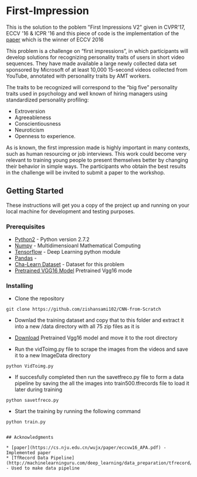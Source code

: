 # First-Impression

This is the solution to the poblem "First Impressions V2" given in CVPR'17, ECCV '16 & ICPR '16 and this piece of code is the implementation of the [paper](https://cs.nju.edu.cn/wujx/paper/eccvw16_APA.pdf) which is the winner of ECCV 2016

This problem is a challenge on “first impressions”, in which participants will develop solutions for recognizing personality traits of users in short video sequences. They have made available a large newly collected data set sponsored by Microsoft of at least 10,000 15-second videos collected from YouTube, annotated with personality traits by AMT workers. 

The traits to be recognized will correspond to the “big five” personality traits used in psychology and well known of hiring managers using standardized personality profiling: 
* Extroversion
* Agreeableness
* Conscientiousness
* Neuroticism
* Openness to experience.

As is known, the first impression made is highly important in many contexts, such as human resourcing or job interviews. This work could become very relevant to training young people to present themselves better by changing their behavior in simple ways. The participants who obtain the best results in the challenge will be invited to submit a paper to the workshop.


## Getting Started 

These instructions will get you a copy of the project up and running on your local machine for development and testing purposes.

### Prerequisites

* [Python2](https://www.python.org/download/releases/2.7.2/) - Python version 2.7.2
* [Numpy](http://www.numpy.org/) - Multidimensioanl Mathematical Computing
* [Tensorflow](https://www.tensorflow.org/) - Deep Learning python module
* [Pandas](https://pandas.pydata.org/) -
* [Cha-Learn Dataset](http://chalearnlap.cvc.uab.es/dataset/24/description/) - Dataset for this problem
* [Pretrained VGG16 Model](https://www.cs.toronto.edu/~frossard/vgg16/vgg16_weights.npz) Pretrained Vgg16 mode

### Installing

* Clone the repository

```
git clone https://github.com/zishansami102/CNN-from-Scratch
```

* Downlad the training dataset and copy that to this folder and extract it into a new /data directory with all 75 zip files as it is

* [Download](https://www.cs.toronto.edu/~frossard/vgg16/vgg16_weights.npz) Pretrained Vgg16 model and move it to the root directory


* Run the vidToimg.py file to scrape the images from the videos and save it to a new ImageData directory

```
python VidToimg.py
```


* If succesfully completed then run the savetfreco.py file to form a data pipeline by saving the all the images into train500.tfrecords file to load it later during training

```
python savetfreco.py
```

* Start the training by running the following command

```
python train.py


## Acknowledgments

* [paper](https://cs.nju.edu.cn/wujx/paper/eccvw16_APA.pdf) - Implemented paper
* [TfRecord Data Pipeline](http://machinelearninguru.com/deep_learning/data_preparation/tfrecord/tfrecord.html#read) - Used to make data pipeline
